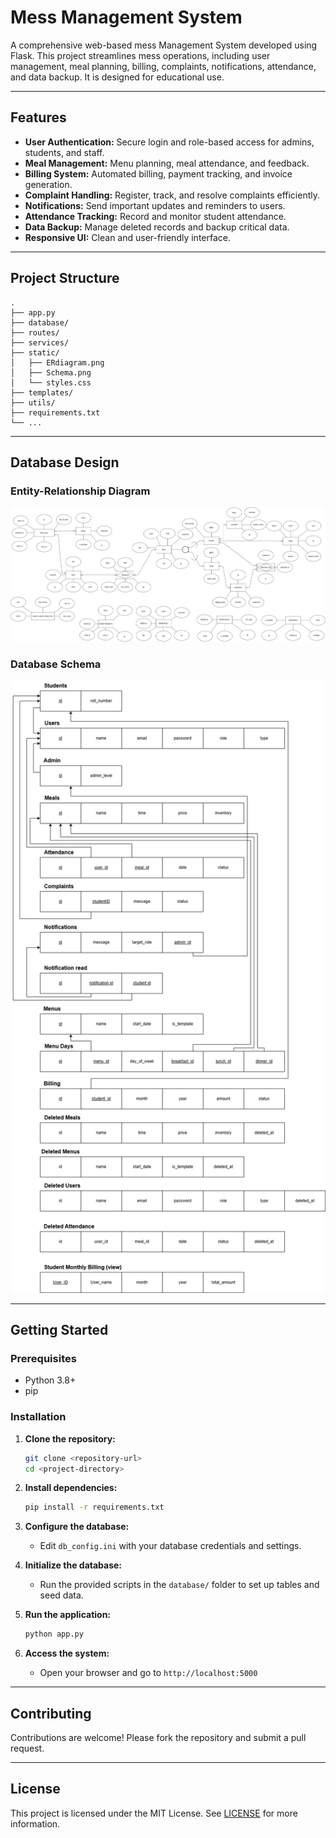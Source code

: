 # Mess Management System

A comprehensive web-based mess Management System developed using Flask. 
This project streamlines mess operations, including user management, meal planning, billing, 
complaints, notifications, attendance, and data backup. It is designed for educational use.

---

## Features

- **User Authentication:** Secure login and role-based access for admins, students, and staff.
- **Meal Management:** Menu planning, meal attendance, and feedback.
- **Billing System:** Automated billing, payment tracking, and invoice generation.
- **Complaint Handling:** Register, track, and resolve complaints efficiently.
- **Notifications:** Send important updates and reminders to users.
- **Attendance Tracking:** Record and monitor student attendance.
- **Data Backup:** Manage deleted records and backup critical data.
- **Responsive UI:** Clean and user-friendly interface.

---

## Project Structure

```
.
├── app.py
├── database/
├── routes/
├── services/
├── static/
│   ├── ERdiagram.png
│   ├── Schema.png
│   └── styles.css
├── templates/
├── utils/
├── requirements.txt
└── ...
```

---

## Database Design

### Entity-Relationship Diagram

![ER Diagram](static/ERdiagram.png)

### Database Schema

![Database Schema](static/Schema.png)

---

## Getting Started

### Prerequisites

- Python 3.8+
- pip

### Installation

1. **Clone the repository:**
   ```sh
   git clone <repository-url>
   cd <project-directory>
   ```

2. **Install dependencies:**
   ```sh
   pip install -r requirements.txt
   ```

3. **Configure the database:**
   - Edit `db_config.ini` with your database credentials and settings.

4. **Initialize the database:**
   - Run the provided scripts in the `database/` folder to set up tables and seed data.

5. **Run the application:**
   ```sh
   python app.py
   ```

6. **Access the system:**
   - Open your browser and go to `http://localhost:5000`

---

## Contributing

Contributions are welcome! Please fork the repository and submit a pull request.

---

## License

This project is licensed under the MIT License. See [LICENSE](LICENSE) for more information.
